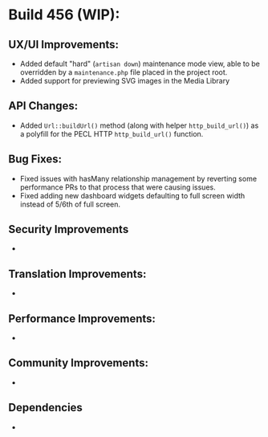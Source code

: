 # Build 456 (WIP):

## UX/UI Improvements:
- Added default "hard" (`artisan down`) maintenance mode view, able to be overridden by a `maintenance.php` file placed in the project root.
- Added support for previewing SVG images in the Media Library

## API Changes:
- Added `Url::buildUrl()` method (along with helper `http_build_url()`) as a polyfill for the PECL HTTP `http_build_url()` function.

## Bug Fixes:
- Fixed issues with hasMany relationship management by reverting some performance PRs to that process that were causing issues.
- Fixed adding new dashboard widgets defaulting to full screen width instead of 5/6th of full screen.

## Security Improvements
-

## Translation Improvements:
-

## Performance Improvements:
-

## Community Improvements:
-

## Dependencies
-